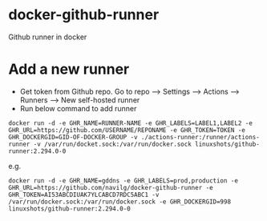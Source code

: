 # docker-github-runner
Github runner in docker

# Add a new runner

- Get token from Github repo. Go to repo --> Settings --> Actions --> Runners --> New self-hosted runner
- Run below command to add runner

```
docker run -d -e GHR_NAME=RUNNER-NAME -e GHR_LABELS=LABEL1,LABEL2 -e GHR_URL=https://github.com/USERNAME/REPONAME -e GHR_TOKEN=TOKEN -e GHR_DOCKERGID=GID-OF-DOCKER-GROUP -v ./actions-runner:/runner/actions-runner -v /var/run/docket.sock:/var/run/docker.sock linuxshots/github-runner:2.294.0-0
```

e.g.

```
docker run -d -e GHR_NAME=gddns -e GHR_LABELS=prod,production -e GHR_URL=https://github.com/navilg/docker-github-runner -e GHR_TOKEN=AI53ABCDIUAK7YLCABCD7RDC5ABC1 -v /var/run/docker.sock:/var/run/docker.sock -e GHR_DOCKERGID=998 linuxshots/github-runner:2.294.0-0
```
